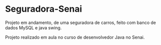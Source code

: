 # Seguradora-Senai

Projeto em andamento, de uma seguradora de carros, feito com banco de dados MySQL e java swing.

Projeto realizado em aula no curso de desenvolvedor Java no Senai.
